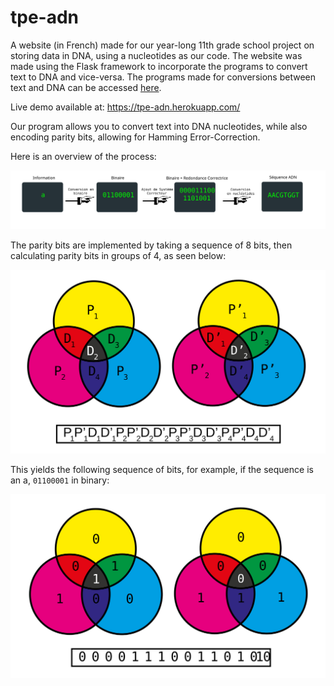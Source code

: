 # tpe-adn
A website (in French) made for our year-long 11th grade school project on storing data in DNA, using a nucleotides as our code.
The website was made using the Flask framework to incorporate the programs to convert text to DNA and vice-versa.
The programs made for conversions between text and DNA can be accessed [here](/dna/)​.

Live demo available at: https://tpe-adn.herokuapp.com/

Our program allows you to convert text into DNA nucleotides, while also encoding parity bits, allowing for Hamming Error-Correction.

Here is an overview of the process:

![encoding overview](static/img/t2dna.svg)

The parity bits are implemented by taking a sequence of 8 bits, then calculating parity bits in groups of 4, as seen below:

![parity bits example](static/img/circles-dp.svg)


This yields the following sequence of bits, for example, if the sequence is an a, `01100001` in binary:

![parity bits example](static/img/circles-bin.svg)
